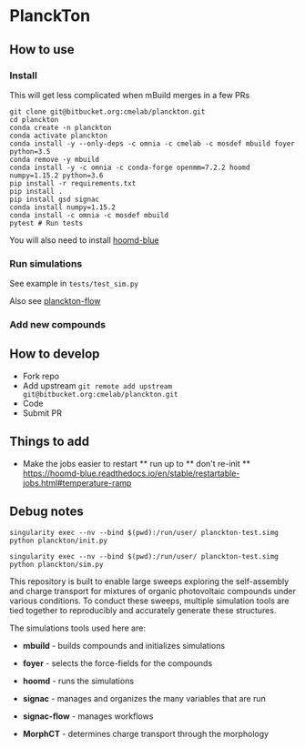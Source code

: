 # PlanckTon

## How to use

### Install

This will get less complicated when mBuild merges in a few PRs

```
git clone git@bitbucket.org:cmelab/planckton.git
cd planckton
conda create -n planckton
conda activate planckton
conda install -y --only-deps -c omnia -c cmelab -c mosdef mbuild foyer python=3.5
conda remove -y mbuild
conda install -y -c omnia -c conda-forge openmm=7.2.2 hoomd numpy=1.15.2 python=3.6
pip install -r requirements.txt
pip install .
pip install gsd signac
conda install numpy=1.15.2
conda install -c omnia -c mosdef mbuild
pytest # Run tests
```

You will also need to install [hoomd-blue](https://hoomd-blue.readthedocs.io/en/stable/)

### Run simulations

See example in `tests/test_sim.py`

Also see [planckton-flow](https://bitbucket.org/cmelab/planckton-flow)

### Add new compounds 


## How to develop

* Fork repo
* Add upstream `git remote add upstream git@bitbucket.org:cmelab/planckton.git`
* Code
* Submit PR

## Things to add

* Make the jobs easier to restart
** run up to
** don't re-init
** https://hoomd-blue.readthedocs.io/en/stable/restartable-jobs.html#temperature-ramp

## Debug notes 

`singularity exec --nv --bind $(pwd):/run/user/ planckton-test.simg python planckton/init.py`

`singularity exec --nv --bind $(pwd):/run/user/ planckton-test.simg python planckton/sim.py`

This repository is built to enable large sweeps exploring the self-assembly and charge transport 
for mixtures of organic photovoltaic compounds under various conditions.
To conduct these sweeps, multiple simulation tools are tied together 
to reproducibly and accurately generate these structures.

The simulations tools used here are:

* **mbuild** - builds compounds and initializes simulations

* **foyer** - selects the force-fields for the compounds

* **hoomd** - runs the simulations

* **signac** - manages and organizes the many variables that are run

* **signac-flow** - manages workflows

* **MorphCT** - determines charge transport through the morphology
